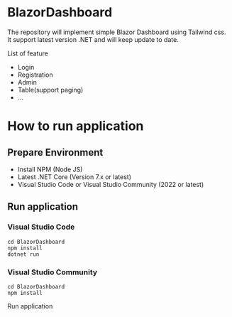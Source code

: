 # BlazorDashboard

The repository will implement simple Blazor Dashboard using Tailwind css. It support latest version .NET and will keep update to date.

List of feature 
- Login
- Registration
- Admin
- Table(support paging)
- ...
# How to run application
## Prepare Environment
- Install NPM (Node JS)
- Latest .NET Core (Version 7.x or latest)
- Visual Studio Code or Visual Studio Community (2022 or latest) 

## Run application
### Visual Studio Code
```Command
cd BlazorDashboard
npm install
dotnet run
```

### Visual Studio Community

```Command
cd BlazorDashboard
npm install
```

Run application
